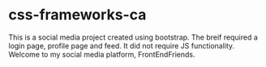 # css-frameworks-ca

This is a social media project created using bootstrap. The breif required a login page, profile page and feed. It did not require JS functionality. Welcome to my social media platform, FrontEndFriends.
